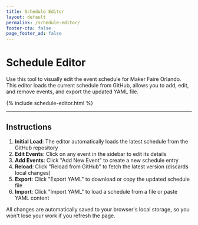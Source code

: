 ```yaml
---
title: Schedule Editor
layout: default
permalink: /schedule-editor/
footer-cta: false
page_footer_ad: false
---
```


# Schedule Editor

Use this tool to visually edit the event schedule for Maker Faire Orlando. This editor loads the current schedule from GitHub, allows you to add, edit, and remove events, and export the updated YAML file.

{% include schedule-editor.html %}

---

## Instructions

1. **Initial Load**: The editor automatically loads the latest schedule from the GitHub repository
2. **Edit Events**: Click on any event in the sidebar to edit its details
3. **Add Events**: Click "Add New Event" to create a new schedule entry
4. **Reload**: Click "Reload from GitHub" to fetch the latest version (discards local changes)
5. **Export**: Click "Export YAML" to download or copy the updated schedule file
6. **Import**: Click "Import YAML" to load a schedule from a file or paste YAML content

All changes are automatically saved to your browser's local storage, so you won't lose your work if you refresh the page.
